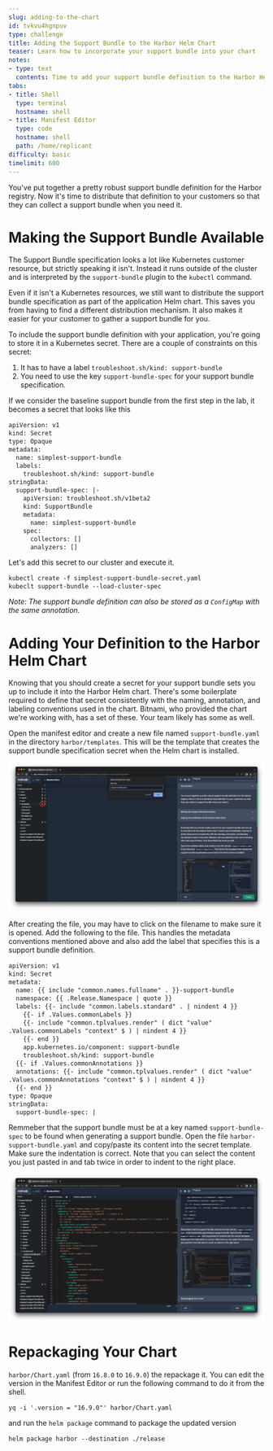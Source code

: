```yaml
---
slug: adding-to-the-chart
id: tvkvu4hgnpuv
type: challenge
title: Adding the Support Bundle to the Harbor Helm Chart
teaser: Learn how to incorporate your support bundle into your chart
notes:
- type: text
  contents: Time to add your support bundle definition to the Harbor Helm chart
tabs:
- title: Shell
  type: terminal
  hostname: shell
- title: Manifest Editor
  type: code
  hostname: shell
  path: /home/replicant
difficulty: basic
timelimit: 600
---
```


You've put together a pretty robust support bundle definition for the Harbor
registry. Now it's time to distribute that definition to your customers so that
they can collect a support bundle when you need it.

Making the Support Bundle Available
===================================

The Support Bundle specification looks a lot like Kubernetes customer resource,
but strictly speaking it isn't. Instead it runs outside of the cluster and is
interpreted by the `support-bundle` plugin to the `kubectl` command.

Even if it isn't a Kubernetes resources, we still want to distribute the
support bundle specification as part of the application Helm chart. This saves
you from having to find a different distribution mechanism. It also makes it
easier for your customer to gather a support bundle for you.

To include the support bundle definition with your application, you're going to
store it in a Kubernetes secret. There are a couple of constraints on this
secret:

1. It has to have a label `troubleshoot.sh/kind: support-bundle`
2. You need to use the key `support-bundle-spec` for your support bundle
   specification.

If we consider the baseline support bundle from the first step in the lab, it
becomes a secret that looks like this

```
apiVersion: v1
kind: Secret
type: Opaque
metadata:
  name: simplest-support-bundle
  labels:
    troubleshoot.sh/kind: support-bundle
stringData:
  support-bundle-spec: |-
    apiVersion: troubleshoot.sh/v1beta2
    kind: SupportBundle
    metadata:
      name: simplest-support-bundle
    spec:
      collectors: []
      analyzers: []
```

Let's add this secret to our cluster and execute it.

```
kubectl create -f simplest-support-bundle-secret.yaml
kubeclt support-bundle --load-cluster-spec
```

_Note: The support bundle definition can also be stored as a `ConfigMap`
with the same annotation._

Adding Your Definition to the Harbor Helm Chart
===============================================

Knowing that you should create a secret for your support bundle sets you up to
include it into the Harbor Helm chart. There's some boilerplate required to
define that secret consistently with the naming, annotation, and labeling
conventions used in the chart. Bitnami, who provided the chart we're working
with, has a set of these. Your team likely has some as well.

Open the manifest editor and create a new file named `support-bundle.yaml` in
the directory `harbor/templates`. This will be the template that creates the
support bundle specification secret when the Helm chart is installed.

![Creating the Support Bundle Template](../assets/creating-the-support-bundle-template.png)

After creating the file, you may have to click on the filename to make sure it
is opened. Add the following to the file. This handles the metadata conventions
mentioned above and also add the label that specifies this is a support bundle
definition.

```
apiVersion: v1
kind: Secret
metadata:
  name: {{ include "common.names.fullname" . }}-support-bundle
  namespace: {{ .Release.Namespace | quote }}
  labels: {{- include "common.labels.standard" . | nindent 4 }}
    {{- if .Values.commonLabels }}
    {{- include "common.tplvalues.render" ( dict "value" .Values.commonLabels "context" $ ) | nindent 4 }}
    {{- end }}
    app.kubernetes.io/component: support-bundle
    troubleshoot.sh/kind: support-bundle
  {{- if .Values.commonAnnotations }}
  annotations: {{- include "common.tplvalues.render" ( dict "value" .Values.commonAnnotations "context" $ ) | nindent 4 }}
  {{- end }}
type: Opaque
stringData:
  support-bundle-spec: |
```

Remmeber that the support bundle must be at a key named `support-bundle-spec`
to be found when generating a support bundle. Open the file
`harbor-support-bundle.yaml` and copy/paste its content into the secret
template. Make sure the indentation is correct. Note that you can select the
content you just pasted in and tab twice in order to indent to the right place.

![Saving the Support Bundle Template](../assets/saving-the-support-bundle-template.png)

Repackaging Your Chart
======================


`harbor/Chart.yaml` (from `16.8.0` to `16.9.0`) the repackage it. You can edit
the version in the Manifest Editor or run the following command to do it from
the shell.

```
yq -i '.version = "16.9.0"' harbor/Chart.yaml
```

and run the `helm package` command to package the updated version

```
helm package harbor --destination ./release
```

